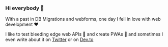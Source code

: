 ### Hi everybody 👋

With a past in DB Migrations and webforms, one day I fell in love with web development :heart:

I like to test bleeding edge web APIs :rocket: and create PWAs :no_mobile_phones: and sometimes I even write about it on [Twitter](https://twitter.com/paco_ITA) or on [Dev.to](https://dev.to/paco_ita)

<!--
**pacoita/pacoita** is a ✨ _special_ ✨ repository because its `README.md` (this file) appears on your GitHub profile.

Here are some ideas to get you started:

- 🔭 I’m currently working on ...
- 🌱 I’m currently learning ...
- 👯 I’m looking to collaborate on ...
- 🤔 I’m looking for help with ...
- 💬 Ask me about ...
- 📫 How to reach me: ...
- 😄 Pronouns: ...
- ⚡ Fun fact: ...
-->
